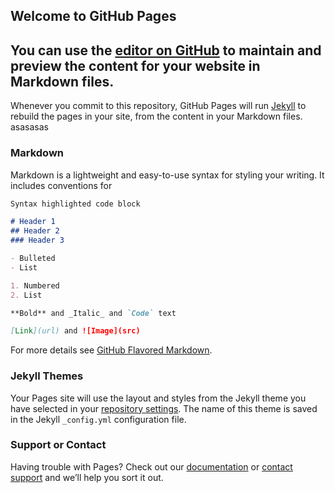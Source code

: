 ## Welcome to GitHub Pages

You can use the [editor on GitHub](https://github.com/kanun05/kanun.github.io/edit/gh-pages/index.md) to maintain and preview the content for your website in Markdown files.
-----------------------------

Whenever you commit to this repository, GitHub Pages will run [Jekyll](https://jekyllrb.com/) to rebuild the pages in your site, from the content in your Markdown files.
asasasas

### Markdown

Markdown is a lightweight and easy-to-use syntax for styling your writing. It includes conventions for

```markdown
Syntax highlighted code block

# Header 1
## Header 2
### Header 3

- Bulleted
- List

1. Numbered
2. List

**Bold** and _Italic_ and `Code` text

[Link](url) and ![Image](src)
```

For more details see [GitHub Flavored Markdown](https://guides.github.com/features/mastering-markdown/).

### Jekyll Themes

Your Pages site will use the layout and styles from the Jekyll theme you have selected in your [repository settings](https://github.com/kanun05/kanun.github.io/settings). The name of this theme is saved in the Jekyll `_config.yml` configuration file.

### Support or Contact

Having trouble with Pages? Check out our [documentation](https://docs.github.com/categories/github-pages-basics/) or [contact support](https://github.com/contact) and we’ll help you sort it out.
